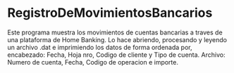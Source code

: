 # RegistroDeMovimientosBancarios
Este programa muestra los movimientos de cuentas bancarias a traves de una plataforma de Home Banking.
Lo hace abriendo, procesando y leyendo un archivo .dat e imprimiendo los datos de forma ordenada por, encabezado: Fecha, Hoja nro, Codigo de cliente y Tipo de cuenta. Archivo: Numero de cuenta, Fecha, Codigo de operacion e importe.
